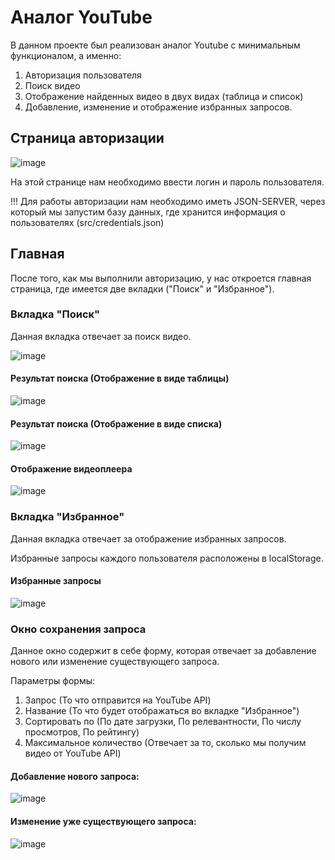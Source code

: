 # Аналог YouTube
В данном проекте был реализован аналог Youtube с минимальным функционалом, а именно:
1. Авторизация пользователя
2. Поиск видео
3. Отображение найденных видео в двух видах (таблица и список)
4. Добавление, изменение и отображение избранных запросов.
## Страница авторизации
![image](https://user-images.githubusercontent.com/76484477/120850614-59eb2300-c580-11eb-94e4-c25d7e269275.png)

На этой странице нам необходимо ввести логин и пароль пользователя.

!!! Для работы авторизации нам необходимо иметь JSON-SERVER, через который мы запустим базу данных, где хранится информация о пользователях (src/credentials.json)
## Главная
После того, как мы выполнили авторизацию, у нас откроется главная страница, где имеется две вкладки ("Поиск" и "Избранное").
### Вкладка "Поиск"
Данная вкладка отвечает за поиск видео.

![image](https://user-images.githubusercontent.com/76484477/120850861-b0f0f800-c580-11eb-8fed-5eebd2a1a69b.png)
#### Результат поиска (Отображение в виде таблицы)
![image](https://user-images.githubusercontent.com/76484477/120850899-bfd7aa80-c580-11eb-9f52-5d2a214fcb4a.png)
#### Результат поиска (Отображение в виде списка)
![image](https://user-images.githubusercontent.com/76484477/120851003-e0a00000-c580-11eb-86e6-5cc88a96b898.png)
#### Отображение видеоплеера
![image](https://user-images.githubusercontent.com/76484477/120851078-fe6d6500-c580-11eb-843b-6a9daf964beb.png)
### Вкладка "Избранное"
Данная вкладка отвечает за отображение избранных запросов.

Избранные запросы каждого пользователя расположены в localStorage.
#### Избранные запросы
![image](https://user-images.githubusercontent.com/76484477/120851151-1fce5100-c581-11eb-8163-69fd423995bc.png)
### Окно сохранения запроса
Данное окно содержит в себе форму, которая отвечает за добавление нового или изменение существующего запроса.

Параметры формы:
1. Запрос (То что отправится на YouTube API)
2. Название (То что будет отображаться во вкладке "Избранное")
3. Сортировать по (По дате загрузки, По релевантности, По числу просмотров, По рейтингу)
4. Максимальное количество (Отвечает за то, сколько мы получим видео от YouTube API)
#### Добавление нового запроса:

![image](https://user-images.githubusercontent.com/76484477/120851252-3e344c80-c581-11eb-873f-c487ab9f6c89.png)

#### Изменение уже существующего запроса:

![image](https://user-images.githubusercontent.com/76484477/120851280-45f3f100-c581-11eb-8d9b-bea5a0cc3cad.png)

